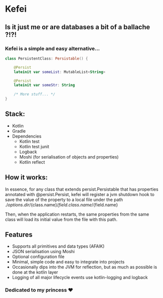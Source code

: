 # Kefei
## Is it just me or are databases a bit of a ballache ?!?!
### Kefei is a simple and easy alternative...

```kotlin
class PersistentClass: Persistable() {

    @Persist
    lateinit var someList: MutableList<String>

    @Persist
    lateinit var someStr: String
    
    /* More stuff... */
}
```

## Stack:
- Kotlin
- Gradle
- Dependencies
  - Kotlin test 
  - Kotlin test junit
  - Logback
  - Moshi (for serialisation of objects and properties)
  - Kotlin reflect


## How it works:
In essence, for any class that extends persist.Persistable that has properties
annotated with @persist.Persist, kefei will register a jvm shutdown hook to save the value
of the property to a local file under the path ./${options.dir}/${class.name}/${field.class.name}/${field.name}

Then, when the application restarts, the same properties from the same class will load its initial value from the file with this path.

## Features
- Supports all primitives and data types (AFAIK)
- JSON serialisation using Moshi
- Optional configuration file
- Minimal, simple code and easy to integrate into projects
- Occasionally dips into the JVM for reflection, but as much as possible is done at the kotlin layer
- Logging of all major lifecycle events use kotlin-logging and logback

### Dedicated to my princess ❤️
